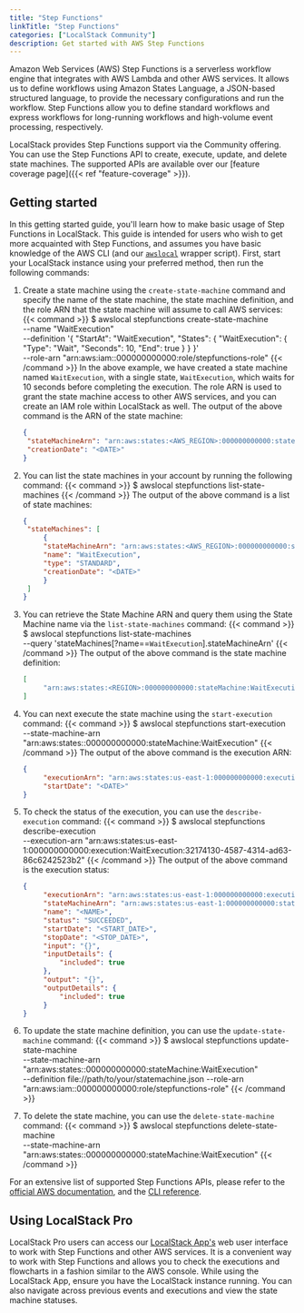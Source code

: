 ```yaml
---
title: "Step Functions"
linkTitle: "Step Functions"
categories: ["LocalStack Community"]
description: Get started with AWS Step Functions
---
```


Amazon Web Services (AWS) Step Functions is a serverless workflow engine that integrates with AWS Lambda and other AWS services. It allows us to define workflows using Amazon States Language, a JSON-based structured language, to provide the necessary configurations and run the workflow. Step Functions allow you to define standard workflows and express workflows for long-running workflows and high-volume event processing, respectively.

LocalStack provides Step Functions support via the Community offering. You can use the Step Functions API to create, execute, update, and delete state machines. The supported APIs are available over our [feature coverage page]({{< ref "feature-coverage" >}}).

## Getting started

In this getting started guide, you'll learn how to make basic usage of Step Functions in LocalStack. This guide is intended for users who wish to get more acquainted with Step Functions, and assumes you have basic knowledge of the AWS CLI (and our [`awslocal`](https://github.com/localstack/awscli-local) wrapper script). First, start your LocalStack instance using your preferred method, then run the following commands:

1. Create a state machine using the `create-state-machine` command and specify the name of the state machine, the state machine definition, and the role ARN that the state machine will assume to call AWS services:
   {{< command >}}
   $ awslocal stepfunctions create-state-machine \
        --name "WaitExecution" \
        --definition '{
        "StartAt": "WaitExecution",
        "States": {
            "WaitExecution": {
            "Type": "Wait",
            "Seconds": 10,
            "End": true
            }
        }
        }' \
        --role-arn "arn:aws:iam::000000000000:role/stepfunctions-role"
   {{< /command >}}
   In the above example, we have created a state machine named `WaitExecution`, with a single state, `WaitExecution`, which waits for 10 seconds before completing the execution. The role ARN is used to grant the state machine access to other AWS services, and you can create an IAM role within LocalStack as well. The output of the above command is the ARN of the state machine:
   ```json
   {
    "stateMachineArn": "arn:aws:states:<AWS_REGION>:000000000000:stateMachine:WaitExecution",
    "creationDate": "<DATE>"
   }
   ```

2. You can list the state machines in your account by running the following command:
   {{< command >}}
   $ awslocal stepfunctions list-state-machines
   {{< /command >}}
   The output of the above command is a list of state machines:
   ```json
   {
    "stateMachines": [
        {
        "stateMachineArn": "arn:aws:states:<AWS_REGION>:000000000000:stateMachine:WaitExecution",
        "name": "WaitExecution",
        "type": "STANDARD",
        "creationDate": "<DATE>"
        }
    ]
   }
   ```

3. You can retrieve the State Machine ARN and query them using the State Machine name via the `list-state-machines` command:
   {{< command >}}
   $ awslocal stepfunctions list-state-machines \
        --query 'stateMachines[?name==`WaitExecution`].stateMachineArn'
   {{< /command >}}
   The output of the above command is the state machine definition:
   ```json
   [
        "arn:aws:states:<REGION>:000000000000:stateMachine:WaitExecution"
   ]
   ```

4. You can next execute the state machine using the `start-execution` command:
   {{< command >}}
   $ awslocal stepfunctions start-execution \
        --state-machine-arn "arn:aws:states:<REGION>:000000000000:stateMachine:WaitExecution"
   {{< /command >}}
   The output of the above command is the execution ARN:
   ```json
   {
        "executionArn": "arn:aws:states:us-east-1:000000000000:execution:WaitExecution:32174130-4587-4314-ad63-86c6242523b2",
        "startDate": "<DATE>"
   }
   ```

5. To check the status of the execution, you can use the `describe-execution` command:
   {{< command >}}
   $ awslocal stepfunctions describe-execution \
        --execution-arn "arn:aws:states:us-east-1:000000000000:execution:WaitExecution:32174130-4587-4314-ad63-86c6242523b2"
   {{< /command >}}
   The output of the above command is the execution status:
   ```json
   {
        "executionArn": "arn:aws:states:us-east-1:000000000000:execution:WaitExecution:32174130-4587-4314-ad63-86c6242523b2",
        "stateMachineArn": "arn:aws:states:us-east-1:000000000000:stateMachine:WaitExecution",
        "name": "<NAME>",
        "status": "SUCCEEDED",
        "startDate": "<START_DATE>",
        "stopDate": "<STOP_DATE>",
        "input": "{}",
        "inputDetails": {
            "included": true
        },
        "output": "{}",
        "outputDetails": {
            "included": true
        }
   }
   ```

6. To update the state machine definition, you can use the `update-state-machine` command:
   {{< command >}}
   $ awslocal stepfunctions update-state-machine \
        --state-machine-arn "arn:aws:states:<REGION>:000000000000:stateMachine:WaitExecution" \
        --definition file://path/to/your/statemachine.json
        --role-arn "arn:aws:iam::000000000000:role/stepfunctions-role"
   {{< /command >}}

7. To delete the state machine, you can use the `delete-state-machine` command:
   {{< command >}}
   $ awslocal stepfunctions delete-state-machine \
        --state-machine-arn "arn:aws:states:<REGION>:000000000000:stateMachine:WaitExecution"
   {{< /command >}}

For an extensive list of supported Step Functions APIs, please refer to the [official AWS documentation](https://docs.aws.amazon.com/step-functions/latest/dg/welcome.html), and the [CLI reference](https://docs.aws.amazon.com/cli/latest/reference/stepfunctions/index.html).

## Using LocalStack Pro

LocalStack Pro users can access our [LocalStack App's](https://app.localstack.cloud) web user interface to work with Step Functions and other AWS services. It is a convenient way to work with Step Functions and allows you to check the executions and flowcharts in a fashion similar to the AWS console. While using the LocalStack App, ensure you have the LocalStack instance running. You can also navigate across previous events and executions and view the state machine statuses.

